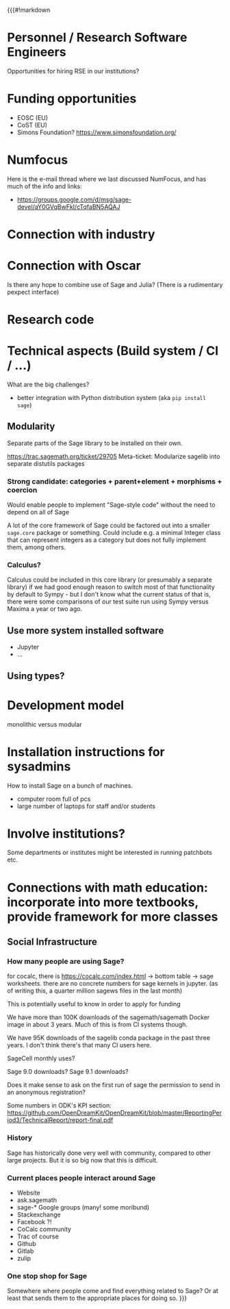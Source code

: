 {{{#!markdown
# Personnel / Research Software Engineers

Opportunities for hiring RSE in our institutions?

# Funding opportunities

- EOSC  (EU)
- CoST (EU)
- Simons Foundation?   https://www.simonsfoundation.org/

# Numfocus

Here is the e-mail thread where we last discussed NumFocus, and has much of the info and links:
- https://groups.google.com/d/msg/sage-devel/aY0GVqBwFkI/cTqfaBN5AQAJ

# Connection with industry

# Connection with Oscar

Is there any hope to combine use of Sage and Julia? (There is a rudimentary pexpect interface)

# Research code

# Technical aspects (Build system / CI / ...)

What are the big challenges?
- better integration with Python distribution system (aka `pip install sage`)

## Modularity

Separate parts of the Sage library to be installed on their own.

https://trac.sagemath.org/ticket/29705 
Meta-ticket: Modularize sagelib into separate distutils packages

### Strong candidate: categories + parent+element + morphisms + coercion 

Would enable people to implement "Sage-style code" without the need to depend on all of Sage

A lot of the core framework of Sage could be factored out into a smaller `sage.core` package or something.  Could include e.g. a minimal Integer class that can represent integers as a category but does not fully implement them, 
among others.

### Calculus?

Calculus could be included in this core library (or presumably a separate library) if we had good enough reason to switch most of that functionality by default to Sympy - but I don't know what the current status of that is, there were some comparisons of our test suite run using Sympy versus Maxima a year or two ago.


## Use more system installed software

- Jupyter
- ...

## Using types?

# Development model

monolithic versus modular

# Installation instructions for sysadmins

How to install Sage on a bunch of machines.
- computer room full of pcs
- large number of laptops for staff and/or students

# Involve institutions?

Some departments or institutes might be interested in running patchbots etc.

# Connections with math education: incorporate into more textbooks, provide framework for more classes

## Social Infrastructure

### How many people are using Sage?

for cocalc, there is https://cocalc.com/index.html → bottom table → sage worksheets. there are no concrete numbers for sage kernels in jupyter. (as of writing this, a quarter million sagews files in the last month)

This is potentially useful to know in order to apply for funding

We have more than 100K downloads of the sagemath/sagemath Docker image in about 3 years. Much of this is from CI systems though.

We have 95K downloads of the sagelib conda package in the past three years. I don't think there's that many CI users here.

SageCell monthly uses?

Sage 9.0 downloads? Sage 9.1 downloads?

Does it make sense to ask on the first run of sage the permission to send in an anonymous registration?

Some numbers in ODK's KPI section:
https://github.com/OpenDreamKit/OpenDreamKit/blob/master/ReportingPeriod3/TechnicalReport/report-final.pdf

### History 

Sage has historically done very well with community, compared to other large projects.  But it is so big now that this is difficult.

### Current places people interact around Sage

- Website
- ask.sagemath
- sage-* Google groups (many! some moribund)
- Stackexchange
- Facebook ?!
- CoCalc community
- Trac of course
- Github
- Gitlab
- zulip

### One stop shop for Sage

Somewhere where people come and find everything related to Sage?  Or at least that sends them to the appropriate places for doing so.
}}}

